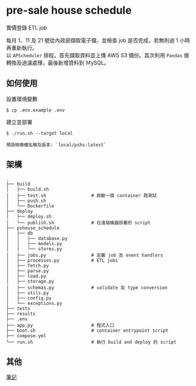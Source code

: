 # pre-sale house schedule

實價登錄 ETL job

每月 1、11 及 21 號從內政部擷取電子檔，並檢查 job 是否完成，若無則過 1 小時再重新執行。</br>
以 `APScheduler` 排程。首先擷取資料並上傳 AWS S3 備份。其次利用 `Pandas` 做轉換及過濾處理，最後新增資料到 ＭySQL。
    
## 如何使用
    
設置環境變數

    $ cp .env.example .env

建立並部署

    $ ./run.sh --target local

    預設映像檔名稱及版本: `local/pshs:latest`

## 架構

```shell
.
├── build
│   ├── build.sh
│   ├── test.sh                 # 啟動一個 container 跑測試
│   ├── push.sh
│   └── Dockerfile
├── deploy               
│   ├── deploy.sh           
│   └── publish.sh              # 在遠端機器部署的 script
├── pshouse_schedule
│   ├── db
│   │   ├── database.py
│   │   ├── models.py
│   │   └── stores.py
│   ├── jobs.py                 # 定義 job 及 event handlers
│   ├── processes.py            # ETL jobs
│   ├── fetch.py           
│   ├── parse.py
│   ├── load.py
│   ├── storage.py
│   ├── schemas.py              # validate 及 type conversion
│   ├── utils.py
│   ├── config.py
│   └── exceptions.py
├── tests                                       
├── results
├── .env                    
├── app.py                      # 程式入口
├── boot.sh                     # container entrypoint script
├── compose.yml
└── run.sh                      # 執行 build and deploy 的 script
```

## 其他
[筆記](https://github.com/HMS24/pshouse_schedule/blob/master/assets/note.md)